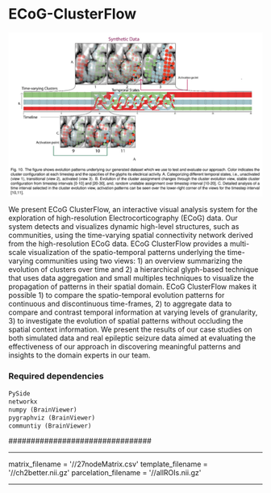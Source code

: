 # ECoG-ClusterFlow #

 ![ScreenShot](https://raw.githubusercontent.com/sugeerth/ECoG-ClusterFlow/master/Images/Synthetic.png?token=AD8LYCp_5nYMJ9QRQFcZ40o_o6dYR5xvks5XNT1KwA%3D%3D)

We present ECoG ClusterFlow, an interactive visual analysis system for the exploration of high-resolution Electrocorticography (ECoG) data. Our system detects and visualizes dynamic high-level structures, such as communities, using the time-varying spatial connectivity network derived from the high-resolution ECoG data. ECoG ClusterFlow provides a multi-scale visualization of the spatio-temporal patterns underlying the time-varying communities using two views: 1) an overview summarizing the evolution of clusters over time and 2) a hierarchical glyph-based technique that uses data aggregation and small multiples techniques to visualize the propagation of patterns in their spatial domain. ECoG ClusterFlow makes it possible 1) to compare the spatio-temporal evolution patterns for continuous and discontinuous time-frames, 2) to aggregate data to compare and contrast temporal information at varying levels of granularity, 3) to investigate the evolution of spatial patterns without occluding the spatial context information. We present the results of our case studies on both simulated data and real epileptic seizure data aimed at evaluating the effectiveness of our approach in discovering meaningful patterns and insights to the domain experts in our team.

### Required dependencies ###
    PySide
    networkx 
    numpy (BrainViewer)
    pygraphviz (BrainViewer)
    communtiy (BrainViewer)
################################

***********************************************************************
matrix_filename = '/<edit your path to these files>/27nodeMatrix.csv'
template_filename = '/<edit your path to these files>/ch2better.nii.gz'
parcelation_filename = '/<edit your path to these files>/allROIs.nii.gz'
************************************************************************
